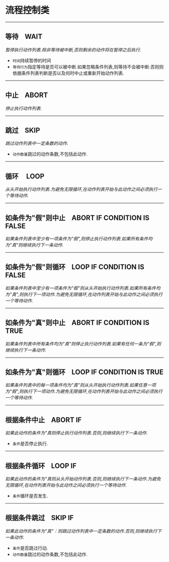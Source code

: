 # 流程控制类

---

## 等待    WAIT

_暂停执行动作列表.除非等待被中断,否则剩余的动作将在暂停之后执行._

- `时间`持续暂停的时间
- `等待行为`指定等待是否可以被中断.如果忽略条件列表,则等待不会被中断.否则则依据条件列表判断是否以及何时中止或重新开始动作列表.<br />

---

## 中止    ABORT

_停止执行动作列表._<br />

---

## 跳过    SKIP

_跳过动作列表中一定条数的动作._

- `动作数量`跳过的动作条数,不包括此动作.<br />

---

## 循环     LOOP

_从头开始执行动作列表.为避免无限循环,在动作列表开始与此动作之间必须执行一个等待动作._<br />

---

## 如条件为"假"则中止    ABORT IF CONDITION IS FALSE

_如果条件列表中至少有一项条件为"假",则停止执行动作列表.如果所有条件均为"真"则继续执行下一条动作._<br />

---

## 如条件为"假"则循环    LOOP IF CONDITION IS FALSE

_如果条件列表中至少有一项条件为"假"则从头开始执行动作列表.如果所有条件均为"真",则执行下一项动作.为避免无限循环,在动作列表开始与此动作之间必须执行一个等待动作._<br />

---

## 如条件为"真"则中止    ABORT IF CONDITION IS TRUE

_如果条件列表中所有条件均为"真"则停止执行动作列表.如果有任何一条为"假",则继续执行下一条动作._<br />

---

## 如条件为"真"则循环    LOOP IF CONDITION IS TRUE

_如果条件列表中的每一项条件均为"真"则从头开始执行动作列表.如果任意一项为"假",则执行下一项动作.为避免无限循环,在动作列表开始与此动作之间必须执行一个等待动作._<br />

---

## 根据条件中止    ABORT IF

_如果此动作的条件为"真则停止执行动作列表.否则,则继续执行下一条动作._

- `条件`是否停止执行.<br />

---

## 根据条件循环    LOOP IF

_如果此动作的条件为"真则从头开始动作列表.否则,则继续执行下一条动作.为避免无限循环,在动作列表开始与此动作之间必须执行一个等待动作._

- `条件`循环是否发生.<br />

---

## 根据条件跳过    SKIP IF

_如果此动作的条件为"真"：则跳过动作列表中一定条数的动作.否则,则继续执行下一条动作._

- `条件`是否跳过行动.
- `动作数量`跳过的动作条数,不包括此动作.
